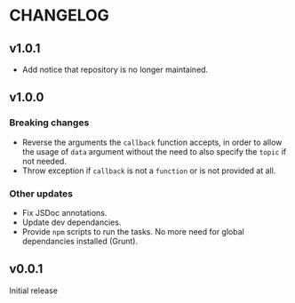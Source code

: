# CHANGELOG

## v1.0.1
- Add notice that repository is no longer maintained.

## v1.0.0

### Breaking changes

- Reverse the arguments the `callback` function accepts, in order to allow the usage of `data` argument without the need to also specify the `topic` if not needed.
- Throw exception if `callback` is not a `function` or is not provided at all.

### Other updates
- Fix JSDoc annotations.
- Update dev dependancies.
- Provide `npm` scripts to run the tasks. No more need for global dependancies installed (Grunt).

## v0.0.1

Initial release
